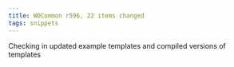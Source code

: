 ```yaml
---
title: WOCommon r596, 22 items changed
tags: snippets
---
```


Checking in updated example templates and compiled versions of templates
